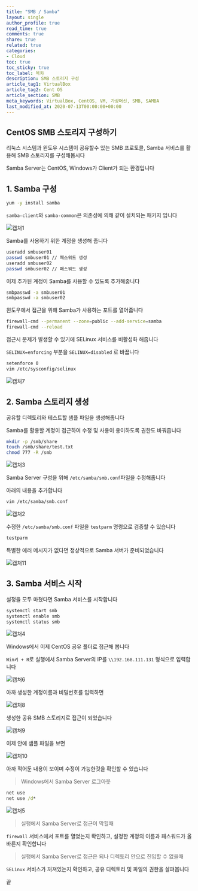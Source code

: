 ```yaml
---
title: "SMB / Samba"
layout: single
author_profile: true
read_time: true
comments: true
share: true
related: true
categories:
- Cloud
toc: true
toc_sticky: true
toc_label: 목차
description: SMB 스토리지 구성
article_tag1: VirtualBox
article_tag2: Cent OS
article_section: SMB
meta_keywords: VirtualBox, CentOS, VM, 가상머신, SMB, SAMBA
last_modified_at: 2020-07-13T00:00:00+00:00
---
```

## CentOS SMB 스토리지 구성하기

리눅스 시스템과 윈도우 시스템이 공유할수 있는 SMB 프로토콜, Samba 서비스를 활용해 SMB 스토리지를 구성해봅시다

Samba Server는 CentOS, Windows가 Client가 되는 환경입니다

## 1. Samba 구성

~~~bash
yum -y install samba
~~~

`samba-client`와 `samba-common`은 의존성에 의해 같이 설치되는 패키지 입니다

![캡처1](https://user-images.githubusercontent.com/51220344/87250740-040e1800-c4a2-11ea-8e84-f0342d5911ee.PNG)

Samba를 사용하기 위한 계정을 생성해 줍니다

~~~bash
useradd smbuser01
passwd smbuser01 // 패스워드 생성
useradd smbuser02
passwd smbuser02 // 패스워드 생성
~~~

이제 추가된 계정이 Samba를 사용할 수 있도록 추가해줍니다

~~~bash
smbpasswd -a smbuser01
smbpasswd -a smbuser02
~~~

윈도우에서 접근을 위해 Samba가 사용하는 포트를 열어줍니다

~~~bash
firewall-cmd --permanent --zone=public --add-service=samba
firewall-cmd --reload
~~~

접근시 문제가 발생할 수 있기에 SELinux 서비스를 비활성화 해줍니다

`SELINUX=enforcing` 부분을 `SELINUX=disabled` 로 바꿉니다

~~~bash
setenforce 0
vim /etc/sysconfig/selinux
~~~

![캡처7](https://user-images.githubusercontent.com/51220344/87250811-7121ad80-c4a2-11ea-9f4f-2881d52b12bd.PNG)

## 2. Samba 스토리지 생성

공유할 디렉토리와 테스트할 샘플 파일을 생성해줍니다

Samba를 활용할 계정이 접근하여 수정 및 사용이 용이하도록 권한도 바꿔줍니다

~~~bash
mkdir -p /smb/share
touch /smb/share/test.txt
chmod 777 -R /smb
~~~

![캡처3](https://user-images.githubusercontent.com/51220344/87250828-8ac2f500-c4a2-11ea-8bbc-6668c3459397.PNG)

Samba Server 구성을 위해 `/etc/samba/smb.conf`파일을 수정해줍니다

아래의 내용을 추가합니다

~~~bash
vim /etc/samba/smb.conf
~~~

![캡처2](https://user-images.githubusercontent.com/51220344/87250750-1425f780-c4a2-11ea-97d9-c3721146cec4.PNG)


수정한 `/etc/samba/smb.conf` 파일을 `testparm` 명령으로 검증할 수 있습니다

~~~bash
testparm
~~~

특별한 에러 메시지가 없다면 정상적으로 Samba 서버가 준비되었습니다

![캡처11](https://user-images.githubusercontent.com/51220344/87250774-3f104b80-c4a2-11ea-92df-f3cffd681529.PNG)

## 3. Samba 서비스 시작

설정을 모두 마쳤다면 Samba 서비스를 시작합니다

~~~bash
systemctl start smb
systemctl enable smb
systemctl status smb
~~~

![캡처4](https://user-images.githubusercontent.com/51220344/87250818-81398d00-c4a2-11ea-9bf0-e12907015576.PNG)

Windows에서 이제 CentOS 공유 폴더로 접근해 봅니다

`Win키 + R`로 실행에서 Samba Server의 IP를 `\\192.168.111.131` 형식으로 입력합니다

![캡처6](https://user-images.githubusercontent.com/51220344/87250780-49324a00-c4a2-11ea-85e2-047284c345dc.PNG)

아까 생성한 계정이름과 비밀번호를 입력하면

![캡처8](https://user-images.githubusercontent.com/51220344/87250783-50595800-c4a2-11ea-8ec5-98638d62c2d5.PNG)

생성한 공유 SMB 스토리지로 접근이 되었습니다

![캡처9](https://user-images.githubusercontent.com/51220344/87250788-56e7cf80-c4a2-11ea-8914-9369ee04fdea.PNG)

이제 안에 샘플 파일을 보면

![캡처10](https://user-images.githubusercontent.com/51220344/87250800-623afb00-c4a2-11ea-8edb-8d08f69f523e.PNG)

아까 적어둔 내용이 보이며 수정이 가능한것을 확인할 수 있습니다

> Windows에서 Samba Server 로그아웃

~~~cmd
net use
net use /d*
~~~

![캡처5](https://user-images.githubusercontent.com/51220344/87250838-9a423e00-c4a2-11ea-80c8-738a5f53f349.PNG)

> 실행에서 Samba Server로 접근이 막힐때

`firewall` 서비스에서 포트를 열었는지 확인하고, 설정한 계정의 이름과 패스워드가 올바른지 확인합니다

> 실행에서 Samba Server로 접근은 되나 디렉토리 안으로 진입할 수 없을때

`SELinux` 서비스가 꺼져있는지 확인하고, 공유 디렉토리 및 파일의 권한을 살펴봅니다

끝